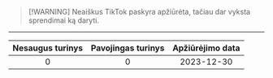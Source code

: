 
> [!WARNING] Neaiškus
> TikTok paskyra apžiūrėta, tačiau dar vyksta sprendimai ką daryti.

---

| Nesaugus turinys | Pavojingas turinys | Apžiūrėjimo data |
| :--: | :--: | :--: |
| 0 | 0 | 2023-12-30 |
